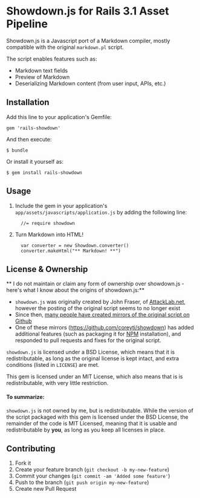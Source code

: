 # Showdown.js for Rails 3.1 Asset Pipeline

Showdown.js is a Javascript port of a Markdown compiler, mostly compatible with the original `markdown.pl` script. 

The script enables features such as:

* Markdown text fields
* Preview of Markdown
* Deserializing Markdown content (from user input, APIs, etc.)


## Installation

Add this line to your application's Gemfile:

    gem 'rails-showdown'

And then execute:

    $ bundle

Or install it yourself as:

    $ gem install rails-showdown
    

## Usage

1. Include the gem in your application's `app/assets/javascripts/application.js` by adding the following line:
   ```
     //= require showdown
   ```
2. Turn Markdown into HTML!
   ```
     var converter = new Showdown.converter()
     converter.makeHtml("** Markdown! **")
   ```
## License & Ownership

** I do not maintain or claim any form of ownership over showdown.js - here's what I know about the origins of showdown.js:**

* `showdown.js` was originally created by John Fraser, of [AttackLab.net](http://www.attacklab.net), however the posting of the original script seems to no longer exist
* Since then, [many people have created mirrors of the original script on Github](https://github.com/search?q=showdown&repo=&langOverride=&start_value=1&type=Everything&language=)
* One of these mirrors (https://github.com/coreyti/showdown) has added additional features (such as packaging it for [NPM](http://npmjs.org) installation), and responded to pull requests and fixes for the original script.

`showdown.js` is licensed under a BSD License, which means that it is redistributable, as long as the original license is kept intact, and extra conditions (listed in `LICENSE`) are met.

This gem is licensed under an MIT License, which also means that is is redistributable, with very little restriction. 

#### To summarize:

`showdown.js` is not owned by me, but is redistributable. While the version of the script packaged with this gem is licensed under the BSD License, the remainder of the code is MIT Licensed, meaning that it is usable and redistributable by **you**, as long as you keep all licenses in place.


## Contributing

1. Fork it
2. Create your feature branch (`git checkout -b my-new-feature`)
3. Commit your changes (`git commit -am 'Added some feature'`)
4. Push to the branch (`git push origin my-new-feature`)
5. Create new Pull Request
